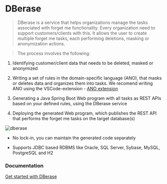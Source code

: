 # DBerase

> DBerase is a service that helps organizations manage the tasks
> associated with forget me functionality. Every organization need
> to support customers/clients with this. It allows the user to 
> create multiple forget me tasks, each performing deletions,
> masking or anonymization actions.

> The process involves the following:

1.  Identifying customer/client data that needs to be
    deleted, masked or anonymized

2.  Writing a set of rules in the domain-specific language (ANO), 
    that masks or deletes data and organizes them into tasks.
    We recomend writing ANO using the VSCode-extension - <a target='_blank' rel='noopener noreferrer' href='http://anonymizer-doc.esito.no/help/topic/no.esito.g9.doc.dbservices/DBerase.html'> ANO extension</a>

3.  Generating a Java Spring Boot Web program with all tasks
    as REST APIs based on your defined rules, using the DBerase service

4.  Deploying the generated Web program, which publishes the REST API 
    that performs the forget me tasks on the target database(s)
    
<img src="https://www.esito.no/img/dberase.png" alt='dberase' />

- No lock-in, you can maintain the generated code separately

- Supports JDBC based RDBMS like Oracle, SQL Server, Sybase,
  MySQL, PostgreSQL and H2

### Documentation

<a
   target='_blank'
   rel='noopener noreferrer'
   href='http://anonymizer-doc.esito.no/help/topic/no.esito.g9.doc.dbservices/DBerase.html'>
Get started with DBerase
</a>
